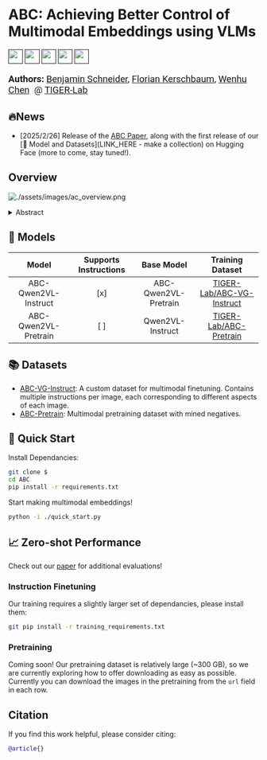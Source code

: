# ABC: Achieving Better Control of Multimodal Embeddings using VLMs
<a target="_blank" href="">
<img style="height:22pt" src="https://img.shields.io/badge/-Paper-red?style=flat&logo=arxiv"></a>
<a target="_blank" href="">
<img style="height:22pt" src="https://img.shields.io/badge/-Code-green?style=flat&logo=github"></a>
<a target="_blank" href="">
<img style="height:22pt" src="https://img.shields.io/badge/-🌐%20Website-blue?style=flat"></a>
<a target="_blank" href="">
<img style="height:22pt" src="https://img.shields.io/badge/-🤗%20Dataset-red?style=flat"></a>
<a target="_blank" href="">
<img style="height:22pt" src="https://img.shields.io/badge/-🤗%20Models-red?style=flat"></a>
<br>

<br>

<span style="font-size: 14pt; font-family: Roboto, Helvetica, Arial, Heveltica Neue, sans-serif">
     <b>Authors:</b>
     <a class="name" target="_blank" href="https://benjaminschneider.ca/">Benjamin Schneider</a>, 
     <a class="name" target="_blank" href="https://cs.uwaterloo.ca/~fkerschb/">Florian Kerschbaum</a>,
     <a class="name" target="_blank" href="https://wenhuchen.github.io/">Wenhu Chen</a>&nbsp; @ 
     <a class="btna" target="_blank" href="https://huggingface.co/TIGER-Lab">TIGER-Lab</a> &nbsp; 
     </span>

## 🔥News

- [2025/2/26] Release of the [ABC Paper](LINK_HERE), along with the first release of our [🤗 Model and Datasets](LINK_HERE - make a collection) on Hugging Face (more to come, stay tuned!).


## Overview
![./assets/images/ac_overview.png](./assets/images/ac_overview.png)

<details><summary>Abstract</summary> 

- We introduce AceCoder, the first work to propose a fully automated pipeline for synthesizing large-scale reliable tests used for the reward model training and reinforcement learning in the coding scenario. To do this, we curated the dataset [AceCode-87K](https://huggingface.co/datasets/TIGER-Lab/AceCode-87K), where we start from a seed code dataset and prompt powerful LLMs to "imagine" proper test cases for the coding question and filter the noisy ones.

- We trained two reward model [AceCodeRM-7B](https://huggingface.co/TIGER-Lab/AceCodeRM-7B) and [AceCodeRM-32B](https://huggingface.co/TIGER-Lab/AceCodeRM-32B) on the constructed [preference pairs](https://huggingface.co/datasets/TIGER-Lab/AceCodePair-300K). Best-of-N sampling results on HumanEval(+), MBPP(+), BigCodeBench, LiveCodeBench (V4) show consistent improvement.

- We perform RL training from three policy models: Qwen2.5-7B-Instruct and Qwen2.5-Coder-7B-Base and Qwen2.5-Coder-7B-Instruct. Two types of reward can be used, i.e. the trained reward model RM-7B and the rule-based reward, i.e. binary pass rate over the test cases in dataset. Additionaly, we also experiment with RL from the base model like DeepSeek-R1. Results show that directly RL from the Base Qwen2.5-Coder model can get **25%** improvement on HumanEval-plus and **6%** on MBPP-plus within just **80** optimization steps.

- To our knowledge, this is the first work to propose a fully automated pipeline for synthesizing large-scale reliable tests used for the reward model training and reinforcement learning in the coding scenario. We believe our \dataset{} will unlock the potential of RL training for code generation models and help the community to further push the boundaries of LLM's coding abilities.

</details>

## 🤗 Models

| Model | Supports Instructions | Base Model | Training Dataset |
|:---------------------:|:-----------:|:----------------:|:--------------:|
| ABC-Qwen2VL-Instruct  | [x]         | ABC-Qwen2VL-Pretrain | [TIGER-Lab/ABC-VG-Instruct]() |
| ABC-Qwen2VL-Pretrain  | [ ]         | Qwen2VL-Instruct     | [TIGER-Lab/ABC-Pretrain]()    |

## 📚 Datasets
- [ABC-VG-Instruct](): A custom dataset for multimodal finetuning. Contains multiple instructions per image, each corresponding to different aspects of each image.
- [ABC-Pretrain](): Multimodal pretraining dataset with mined negatives.


## 🚀 Quick Start

Install Dependancies:
```bash
git clone $
cd ABC
pip install -r requirements.txt
```
Start making multimodal embeddings!
```bash
python -i ./quick_start.py
```

## 📈 Zero-shot Performance
Check out our [paper]() for additional evaluations!

### Instruction Finetuning
Our training requires a slightly larger set of dependancies, please install them:
```bash
git pip install -r training_requirements.txt
```

### Pretraining
Coming soon! Our pretraining dataset is relatively large (~300 GB), so we are currently exploring how to offer downloading as easy as possible. Currently you can download the images in the pretraining from the `url` field in each row.

## Citation
If you find this work helpful, please consider citing:
```bibtex
@article{}
```